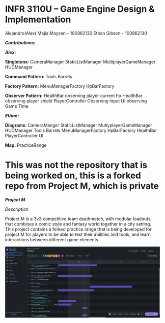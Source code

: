# INFR 3110U – Game Engine Design & Implementation

Alejandro(Alex) Mejia Moysen - 100862130
Ethan Gibson - 100862130

***Contributions:***

***Alex:***

**Singletons:**
CameraManager
StaticListManager
MultiplayerGameManager
HUDManager

**Command Pattern:**
Tools
Barrels

**Factory Pattern:**
MenuManagerFactory
HpBarFactory

**Observer Pattern:**
HealthBar observing player current hp
HealthBar observing player shield
PlayerController Observing Input
UI observing Game Time

***Ethan:***

**Diagrams:**
CameraManger
StaticListManager
MultyplayerGameManager
HUDManager
Tools
Barrels
MenuManagerFactory
HpBarFactory
HealthBar
PlayerController
UI

**Map:**
PracticeRange

This was not the repository that is being worked on, this is a forked repo from Project M, which is private
=
***Project M***

*Description*

Project M is a 3v3 competitive team deathmatch, with modular loadouts, that combines a comic style and fantasy world together in a city setting.
This project contains a forked practice range that is being developed for project M for players to be able to test their abilities and tools, and learn interactions between different game elements.

![Jira Timeline](https://github.com/alex-memo/ProjectM-Assignment1/blob/main/JiraTimeline.png?raw=true)
